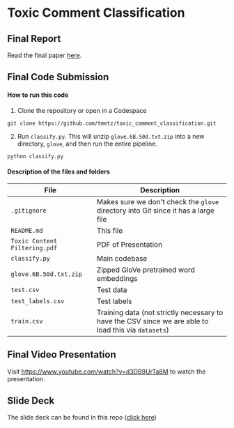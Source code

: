 # Toxic Comment Classification

## Final Report

Read the final paper [here](https://github.com/tmetz/toxic_comment_classification/blob/main/FinalProjectNLP-Metz.pdf).

## Final Code Submission

#### How to run this code

1. Clone the repository or open in a Codespace

```
git clone https://github.com/tmetz/toxic_comment_classification.git
```

2. Run `classify.py`.  This will unzip `glove.6B.50d.txt.zip` into a new directory, `glove`, and then run the entire pipeline.

```
python classify.py
```

#### Description of the files and folders

| File                          | Description                                                                                          |
|-------------------------------|------------------------------------------------------------------------------------------------------|
| `.gitignore`                  | Makes sure we don't check the `glove` directory into Git since it has a large file                   |
| `README.md`                   | This file                                                                                            |
| `Toxic Content Filtering.pdf` | PDF of Presentation                                                                                  |
| `classify.py`                 | Main codebase                                                                                        |
| `glove.6B.50d.txt.zip`        | Zipped GloVe pretrained word embeddings                                                              |
| `test.csv`                    | Test data                                                                                            |
| `test_labels.csv`             | Test labels                                                                                          |
| `train.csv`                   | Training data (not strictly necessary to have the CSV since we are able to load this via `datasets`) |

## Final Video Presentation

Visit https://www.youtube.com/watch?v=d3DB9UrTa8M to watch the presentation.

## Slide Deck

The slide deck can be found in this repo ([click here](https://github.com/tmetz/toxic_comment_classification/blob/main/ToxicContentFilteringSlides.pdf))